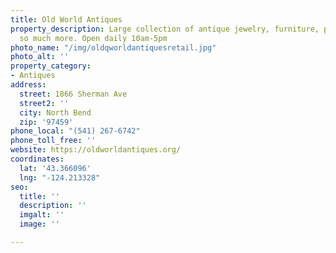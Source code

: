 ```yaml
---
title: Old World Antiques
property_description: Large collection of antique jewelry, furniture, paintings and
  so much more. Open daily 10am-5pm
photo_name: "/img/oldqworldantiquesretail.jpg"
photo_alt: ''
property_category:
- Antiques
address:
  street: 1866 Sherman Ave
  street2: ''
  city: North Bend
  zip: '97459'
phone_local: "(541) 267-6742"
phone_toll_free: ''
website: https://oldworldantiques.org/
coordinates:
  lat: '43.366096'
  lng: "-124.213328"
seo:
  title: ''
  description: ''
  imgalt: ''
  image: ''

---
```

